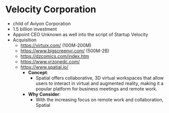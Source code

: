 # Velocity Corporation

- child of Aviyon Corporation
- 1.5 billion investment
- Appoint CEO Unknown as well into the script of Startup Velocity
- Acquisition
    - https://virtuix.com/ (100M-200M)
    - https://www.bigscreenvr.com/ (500M-2B)
    - https://dzcomics.com/index.htm
    - https://www.vrzonedc.com/
    - https://www.spatial.io/
        - **Concept**:
            - Spatial offers collaborative, 3D virtual workspaces that allow users to interact in virtual and augmented reality, making it a popular platform for business meetings and remote work.
        - **Why Consider**:
            - With the increasing focus on remote work and collaboration, Spatial
